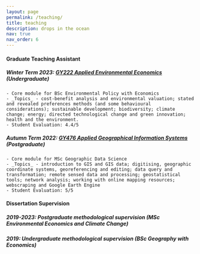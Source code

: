 ```yaml
---
layout: page
permalink: /teaching/
title: teaching
description: drops in the ocean
nav: true
nav_order: 6
---
```


#### Graduate Teaching Assistant

##### Winter Term 2023: [GY222 Applied Environmental Economics](https://www.lse.ac.uk/resources/calendar2020-2021/courseGuides/GY/2020_GY222.htm) (Undergraduate)

    - Core module for BSc Environmental Policy with Economics 
    - _Topics_ - cost-benefit analysis and environmental valuation; stated and revealed preferences methods (and some behavioural considerations); sustainable development; biodiversity; climate change; energy; directed technological change and green innovation; health and the environment.
    - Student Evaluation: 4.4/5

##### Autumn Term 2022: [GY476 Applied Geographical Information Systems](https://www.lse.ac.uk/resources/calendar2021-2022/courseGuides/GY/2021_GY476.htm) (Postgraduate)

    - Core module for MSc Geographic Data Science
    - _Topics_ - introduction to GIS and GIS data; digitising, geographic coordinate systems, georeferencing and editing; data query and transformation; remote sensed data and processing; geostatistical tools; network analysis; working with online mapping resources; webscraping and Google Earth Engine
    - Student Evaluation: 5/5

#### Dissertation Supervision
##### 2019-2023: Postgraduate methodological supervision (MSc Environmental Economics and Climate Change)
##### 2019: Undergraduate methodological supervision (BSc Geography with Economics)
